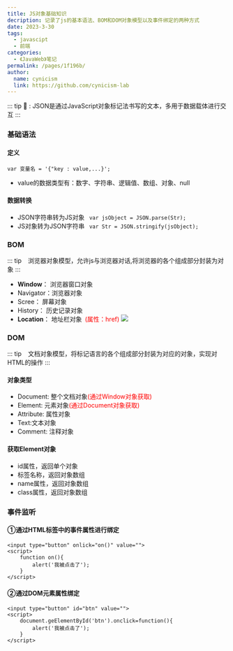 ```yaml
---
title: JS对象基础知识
decription: 记录了js的基本语法、BOM和DOM对象模型以及事件绑定的两种方式
date: 2023-3-30
tags: 
  - javascipt
  - 前端
categories: 
  - 《JavaWeb》笔记
permalink: /pages/1f196b/
author: 
  name: cynicism
  link: https://github.com/cynicism-lab
---
```


::: tip 
 :tada: : JSON是通过JavaScript对象标记法书写的文本，多用于数据载体进行交互
:::

### 基础语法
#### 定义
    var 变量名 = '{"key : value,...}';
- value的数据类型有：数字、字符串、逻辑值、数组、对象、null  
#### 数据转换
- JSON字符串转为JS对象
&ensp;```var jsObject = JSON.parse(Str);```    
- JS对象转为JSON字符串
&ensp;```var Str = JSON.stringify(jsObject);```
### BOM
::: tip
&ensp; 浏览器对象模型，允许js与浏览器对话,将浏览器的各个组成部分封装为对象
:::
- **Window**： 浏览器窗口对象
- Navigator：浏览器对象
- Scree： 屏幕对象
- History： 历史记录对象
- **Location**： 地址栏对象&ensp;<font color=red>(属性：href)</font>
![](https://cdn.jsdelivr.net/gh/Cynicism-lab/MyResource@gh-pages/image/window.2je6vuv73728.webp)

### DOM
::: tip
&ensp; 文档对象模型，将标记语言的各个组成部分封装为对应的对象，实现对HTML的操作
:::
#### 对象类型
- Document: 整个文档对象<font color=red>(通过Window对象获取)</font>
- Element:  元素对象<font color=red>(通过Document对象获取)</font>
- Attribute: 属性对象
- Text:文本对象
- Comment: 注释对象
#### 获取Element对象
- id属性，返回单个对象
- 标签名称，返回对象数组
- name属性，返回对象数组
- class属性，返回对象数组
### 事件监听
#### ①通过HTML标签中的事件属性进行绑定
```
<input type="button" onlick="on()" value="">
<script>
    function on(){
        alert('我被点击了');
    }
</script>
```
#### ②通过DOM元素属性绑定
```
<input type="button" id="btn" value="">
<script>
    document.geElementById('btn').onclick=function(){
        alert('我被点击了');
    }
</script>
```

